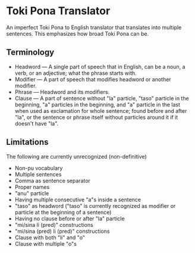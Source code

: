# Toki Pona Translator

An imperfect Toki Pona to English translator that translates into multiple sentences. This emphasizes how broad Toki Pona can be.

## Terminology

- Headword &mdash; A single part of speech that in English, can be a noun, a verb, or an adjective; what the phrase starts with.
- Modifier &mdash; A part of speech that modifies headword or another modifier.
- Phrase &mdash; Headword and its modifiers.
- Clause &mdash; A part of sentence without "la" particle, "taso" particle in the beginning, "a" particles in the beginning, and "a" particle in the last when used as exclamation for whole sentence; found before and after "la", or the sentence or phrase itself without particles around it if it doesn't have "la".

## Limitations

The following are currently unrecognized (non-definitive)

- Non-pu vocabulary
- Multiple sentences
- Comma as sentence separator
- Proper names
- "anu" particle
- Having multiple consecutive "a"s inside a sentence
- "taso" as headword ("taso" is currently recognized as modifier or particle at the beginning of a sentence)
- Having no clause before or after "la" particle
- "mi/sina li (pred)" constructions
- "mi/sina (pred) li (pred)" constructions
- Clause with both "li" and "o"
- Clause with multiple "o"s
